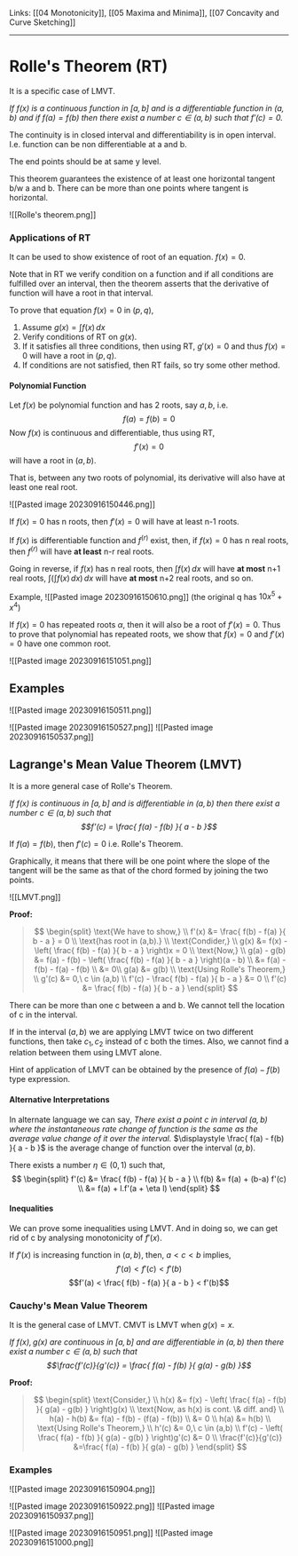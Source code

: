Links: [[04 Monotonicity]], [[05 Maxima and Minima]], [[07 Concavity and Curve Sketching]]
___
# Rolle's Theorem (RT) 
It is a specific case of LMVT. 

*If $f(x)$ is a continuous function in $[a,b]$ and is a differentiable function in $(a,b)$ and if $f(a) = f(b)$ then there exist a number $c \in (a,b)$ such that $f'(c) = 0$.* 

The continuity is in closed interval and differentiability is in open interval. I.e. function can be non differentiable at a and b. 

The end points should be at same y level. 

This theorem guarantees the existence of at least one horizontal tangent b/w a and b. There can be more than one points where tangent is horizontal.

![[Rolle's theorem.png]]

### Applications of RT
It can be used to show existence of root of an equation. $f(x) = 0$.

Note that in RT we verify condition on a function and if all conditions are fulfilled over an interval, then the theorem asserts that the derivative of function will have a root in that interval. 

To prove that equation $f(x) = 0$ in $(p,q)$, 
1. Assume $g(x) = \int f(x) \, dx$
2. Verify conditions of RT on $g(x)$. 
3. If it satisfies all three conditions, then using RT, $g'(x) = 0$ and thus $f(x) = 0$ will have a root in $(p,q)$.
4. If conditions are not satisfied, then RT fails, so try some other method. 

#### Polynomial Function
Let $f(x)$ be polynomial function and has 2 roots, say $a,b$, i.e.
$$f(a) = f(b) = 0$$
Now $f(x)$ is continuous and differentiable, thus using RT, 
$$f'(x) = 0$$
will have a root in $(a,b)$.

That is, between any two roots of polynomial, its derivative will also have at least one real root.

![[Pasted image 20230916150446.png]]

If $f(x) = 0$ has n roots, then $f'(x) = 0$ will have at least n-1 roots. 

If $f(x)$ is differentiable function and $f^{(r)}$ exist, then, if $f(x) = 0$ has n real roots, then $f^{(r)}$ will have **at least** n-r real roots. 

Going in reverse, if $f(x)$ has n real roots, then 
$\int f(x) \, dx$ will have **at most** n+1 real roots, 
$\int (\int f(x) \, dx) \, dx$ will have **at most** n+2 real roots, and so on.

Example,
![[Pasted image 20230916150610.png]]
(the original q has $10x^{5} + x^{4}$)

If $f(x) = 0$ has repeated roots $\alpha$, then it will also be a root of $f'(x) = 0$. Thus to prove that polynomial has repeated roots, we show that $f(x) = 0$ and $f'(x) = 0$ have one common root. 

![[Pasted image 20230916151051.png]]

## Examples 
![[Pasted image 20230916150511.png]]

![[Pasted image 20230916150527.png]]
![[Pasted image 20230916150537.png]]


## Lagrange's Mean Value Theorem (LMVT)
It is a more general case of Rolle's Theorem. 

*If $f(x)$ is continuous in $[a,b]$ and is differentiable in $(a,b)$ then there exist a number $c \in (a,b)$ such that 
$$f'(c) = \frac{ f(a) - f(b) }{ a - b }$$*

If $f(a) = f(b)$, then $f'(c) = 0$ i.e. Rolle's Theorem. 


Graphically, it means that there will be one point where the slope of the tangent will be the same as that of the chord formed by joining the two points. 

![[LMVT.png]]

**Proof:**
> $$
> \begin{split}
> \text{We have to show,} \\
> f'(x) &= \frac{ f(b) - f(a) }{ b - a } = 0 \\
> \text{has root in (a,b).} \\
> \text{Condider,} \\
> g(x) &= f(x) - \left( \frac{ f(b) - f(a) }{ b - a } \right)x = 0 \\
> \text{Now,} \\
> g(a) - g(b) &= f(a) - f(b) - \left( \frac{ f(b) - f(a) }{ b - a } \right)(a - b) \\
> &= f(a) - f(b) - f(a) - f(b) \\
> &= 0\\
> g(a) &= g(b) \\
> \text{Using Rolle's Theorem,} \\
> g'(c) &= 0,\ c \in (a,b) \\
> f'(c) - \frac{ f(b) - f(a) }{ b - a } &= 0 \\
> f'(c) &= \frac{ f(b) - f(a) }{ b - a }
> \end{split}
> $$

There can be more than one c between a and b. We cannot tell the location of c in the interval. 

If in the interval $(a,b)$ we are applying LMVT twice on two different functions, then take $c_{1},c_{2}$ instead of c both the times. Also, we cannot find a relation between them using LMVT alone.

Hint of application of LMVT can be obtained by the presence of $f(a) - f(b)$ type expression. 

#### Alternative Interpretations
In alternate language we can say,
*There exist a point c in interval $(a,b)$ where the instantaneous rate change of function is the same as the average value change of it over the interval.*
$\displaystyle \frac{ f(a) - f(b) }{ a - b }$ is the average change of function over the interval $(a,b)$.

There exists a number $\eta \in (0,1)$ such that,
$$
\begin{split}
f'(c) &= \frac{ f(b) - f(a) }{ b - a } \\
f(b) &= f(a) + (b-a) f'(c) \\
&= f(a) + l.f'(a + \eta l)
\end{split}
$$

#### Inequalities
We can prove some inequalities using LMVT. And in doing so, we can get rid of c by analysing monotonicity of $f'(x)$.

If $f'(x)$ is increasing function in $(a,b)$, then, $a < c < b$ implies,
$$f'(a) < f'(c) < f'(b)$$
$$f'(a) < \frac{ f(b) - f(a) }{ a - b } < f'(b)$$

### Cauchy's Mean Value Theorem 
It is the general case of LMVT. CMVT is LMVT when $g(x) = x$.

*If $f(x), g(x)$ are continuous in $[a,b]$ and are differentiable in $(a,b)$ then there exist a number $c \in (a,b)$ such that 
$$\frac{f'(c)}{g'(c)} = \frac{ f(a) - f(b) }{ g(a) - g(b) }$$*

**Proof:**
> $$
> \begin{split}
> \text{Consider,} \\
> h(x) &= f(x) - \left( \frac{ f(a) - f(b) }{ g(a) - g(b) } \right)g(x) \\
> \text{Now, as h(x) is cont. \& diff. and} \\
> h(a) - h(b) &= f(a) - f(b) - (f(a) - f(b)) \\
> &= 0 \\
> h(a) &= h(b) \\
> \text{Using Rolle's Theorem,} \\
> h'(c) &= 0,\ c \in (a,b) \\
> f'(c) - \left( \frac{ f(a) - f(b) }{ g(a) - g(b) } \right)g'(c) &= 0 \\
> \frac{f'(c)}{g'(c)} &=\frac{ f(a) - f(b) }{ g(a) - g(b) }
> \end{split}
> $$

### Examples 
![[Pasted image 20230916150904.png]]

![[Pasted image 20230916150922.png]]
![[Pasted image 20230916150937.png]]

![[Pasted image 20230916150951.png]]
![[Pasted image 20230916151000.png]]
